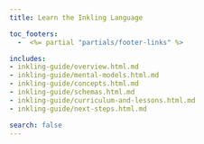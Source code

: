 ```yaml
---
title: Learn the Inkling Language

toc_footers:
  -  <%= partial "partials/footer-links" %>

includes:
- inkling-guide/overview.html.md
- inkling-guide/mental-models.html.md
- inkling-guide/concepts.html.md
- inkling-guide/schemas.html.md
- inkling-guide/curriculum-and-lessons.html.md
- inkling-guide/next-steps.html.md

search: false
---
```

